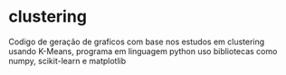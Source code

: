 # clustering
Codigo de geração de graficos com base nos estudos em clustering usando K-Means, programa em linguagem python uso bibliotecas como numpy, scikit-learn e  matplotlib
